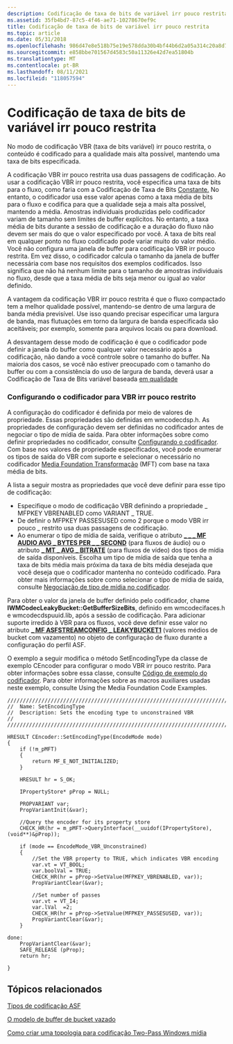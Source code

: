 ```yaml
---
description: Codificação de taxa de bits de variável irr pouco restrita
ms.assetid: 35fb4bd7-87c5-4f46-ae71-10278670ef9c
title: Codificação de taxa de bits de variável irr pouco restrita
ms.topic: article
ms.date: 05/31/2018
ms.openlocfilehash: 986d47e8e518b75e19e578dda30b4bf44b6d2a05a314c20a8d7b988a2016ddee
ms.sourcegitcommit: e858bbe701567d4583c50a11326e42d7ea51804b
ms.translationtype: MT
ms.contentlocale: pt-BR
ms.lasthandoff: 08/11/2021
ms.locfileid: "118057594"
---
```

# <a name="unconstrained-variable-bit-rate-encoding"></a>Codificação de taxa de bits de variável irr pouco restrita

No modo de codificação VBR (taxa de bits variável) irr pouco restrita, o conteúdo é codificado para a qualidade mais alta possível, mantendo uma taxa de bits especificada.

A codificação VBR irr pouco restrita usa duas passagens de codificação. Ao usar a codificação VBR irr pouco restrita, você especifica uma taxa de bits para o fluxo, como faria com a Codificação de Taxa de Bits [Constante.](constant-bit-rate-encoding.md) No entanto, o codificador usa esse valor apenas como a taxa média de bits para o fluxo e codifica para que a qualidade seja a mais alta possível, mantendo a média. Amostras individuais produzidas pelo codificador variam de tamanho sem limites de buffer explícitos. No entanto, a taxa média de bits durante a sessão de codificação e a duração do fluxo não devem ser mais do que o valor especificado por você. A taxa de bits real em qualquer ponto no fluxo codificado pode variar muito do valor médio. Você não configura uma janela de buffer para codificação VBR irr pouco restrita. Em vez disso, o codificador calcula o tamanho da janela de buffer necessária com base nos requisitos dos exemplos codificados. Isso significa que não há nenhum limite para o tamanho de amostras individuais no fluxo, desde que a taxa média de bits seja menor ou igual ao valor definido.

A vantagem da codificação VBR irr pouco restrita é que o fluxo compactado tem a melhor qualidade possível, mantendo-se dentro de uma largura de banda média previsível. Use isso quando precisar especificar uma largura de banda, mas flutuações em torno da largura de banda especificada são aceitáveis; por exemplo, somente para arquivos locais ou para download.

A desvantagem desse modo de codificação é que o codificador pode definir a janela do buffer como qualquer valor necessário após a codificação, não dando a você controle sobre o tamanho do buffer. Na maioria dos casos, se você não estiver preocupado com o tamanho do buffer ou com a consistência do uso de largura de banda, deverá usar a Codificação de Taxa de Bits variável baseada [em qualidade](quality-based-variable-bit-rate--vbr--encoding.md)

### <a name="configuring-the-encoder-for-unconstrained-vbr"></a>Configurando o codificador para VBR irr pouco restrito

A configuração do codificador é definida por meio de valores de propriedade. Essas propriedades são definidas em wmcodecdsp.h. As propriedades de configuração devem ser definidas no codificador antes de negociar o tipo de mídia de saída. Para obter informações sobre como definir propriedades no codificador, consulte [Configurando o codificador](configuring-the-encoder.md). Com base nos valores de propriedade especificados, você pode enumerar os tipos de saída do VBR com suporte e selecionar o necessário no codificador [Media Foundation Transformação](media-foundation-transforms.md) (MFT) com base na taxa média de bits.

A lista a seguir mostra as propriedades que você deve definir para esse tipo de codificação:

-   Especifique o modo de codificação VBR definindo a propriedade \_ MFPKEY VBRENABLED como VARIANT \_ TRUE.
-   De definir o MFPKEY PASSESUSED como 2 porque o modo VBR irr pouco \_ restrito usa duas passagens de codificação.
-   Ao enumerar o tipo de mídia de saída, verifique o atributo [**\_ \_ \_ MF AUDIO AVG \_ BYTES PER \_ \_ SECOND**](mf-mt-audio-avg-bytes-per-second-attribute.md) (para fluxos de áudio) ou o atributo [**\_ MT \_ AVG \_ BITRATE**](mf-mt-avg-bitrate-attribute.md) (para fluxos de vídeo) dos tipos de mídia de saída disponíveis. Escolha um tipo de mídia de saída que tenha a taxa de bits média mais próxima da taxa de bits média desejada que você deseja que o codificador mantenha no conteúdo codificado. Para obter mais informações sobre como selecionar o tipo de mídia de saída, consulte [Negociação de tipo de mídia no codificador](media-type-negotiation-on-the-encoder.md).

Para obter o valor da janela de buffer definido pelo codificador, chame **IWMCodecLeakyBucket::GetBufferSizeBits**, definido em wmcodecifaces.h e wmcodecdspuuid.lib, após a sessão de codificação. Para adicionar suporte irredido à VBR para os fluxos, você deve definir esse valor no atributo [**\_ MF ASFSTREAMCONFIG \_ LEAKYBUCKET1**](mf-asfstreamconfig-leakybucket1-attribute.md) (valores médios de bucket com vazamento) no objeto de configuração de fluxo durante a configuração do perfil ASF.

O exemplo a seguir modifica o método SetEncodingType da classe de exemplo CEncoder para configurar o modo VBR irr pouco restrito. Para obter informações sobre essa classe, consulte [Código de exemplo do codificador](encoder-example-code.md). Para obter informações sobre as macros auxiliares usadas neste exemplo, consulte Using the Media Foundation Code Examples.


```
//////////////////////////////////////////////////////////////////////////
//  Name: SetEncodingType
//  Description: Sets the encoding type to unconstrained VBR
//
/////////////////////////////////////////////////////////////////////////

HRESULT CEncoder::SetEncodingType(EncodeMode mode)
{
    if (!m_pMFT)
    {
        return MF_E_NOT_INITIALIZED;
    }

    HRESULT hr = S_OK;

    IPropertyStore* pProp = NULL;

    PROPVARIANT var;
    PropVariantInit(&var);

    //Query the encoder for its property store
    CHECK_HR(hr = m_pMFT->QueryInterface(__uuidof(IPropertyStore), (void**)&pProp));
    
    if (mode == EncodeMode_VBR_Unconstrained)
    {
        //Set the VBR property to TRUE, which indicates VBR encoding
        var.vt = VT_BOOL;
        var.boolVal = TRUE;
        CHECK_HR(hr = pProp->SetValue(MFPKEY_VBRENABLED, var));
        PropVariantClear(&var);

        //Set number of passes
        var.vt = VT_I4;
        var.lVal  =2;
        CHECK_HR(hr = pProp->SetValue(MFPKEY_PASSESUSED, var));
        PropVariantClear(&var);
    }

done:
    PropVariantClear(&var);
    SAFE_RELEASE (pProp);
    return hr;
    
}
```



## <a name="related-topics"></a>Tópicos relacionados

<dl> <dt>

[Tipos de codificação ASF](asf-encoding-types.md)
</dt> <dt>

[O modelo de buffer de bucket vazado](the-leaky-bucket-buffer-model.md)
</dt> <dt>

[Como criar uma topologia para codificação Two-Pass Windows mídia](how-to-create-a-topology-for-2-pass-windows-media-encoding.md)
</dt> </dl>

 

 




